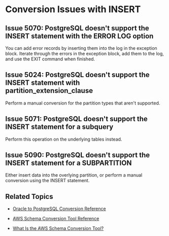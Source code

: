 # Conversion Issues with INSERT<a name="sct-reference-Oracle-PostgreSQL-INSERT"></a>

## Issue 5070: PostgreSQL doesn't support the INSERT statement with the ERROR LOG option<a name="sct-reference-5070"></a>

You can add error records by inserting them into the log in the exception block\. Iterate through the errors in the exception block, add them to the log, and use the EXIT command when finished\.

## Issue 5024: PostgreSQL doesn't support the INSERT statement with partition\_extension\_clause<a name="sct-reference-5024"></a>

Perform a manual conversion for the partition types that aren't supported\.

## Issue 5071: PostgreSQL doesn't support the INSERT statement for a subquery<a name="sct-reference-5071"></a>

Perform this operation on the underlying tables instead\.

## Issue 5090: PostgreSQL doesn't support the INSERT statement for a SUBPARTITION<a name="sct-reference-5090"></a>

Either insert data into the overlying partition, or perform a manual conversion using the INSERT statement\.

## Related Topics<a name="sct-reference-Oracle-PostgreSQL-INSERT-related"></a>

+  [Oracle to PostgreSQL Conversion Reference](sct-reference-Oracle-PostgreSQL.md) 

+  [AWS Schema Conversion Tool Reference](CHAP_SchemaConversionTool.Reference.md) 

+  [What Is the AWS Schema Conversion Tool?](Welcome.md) 